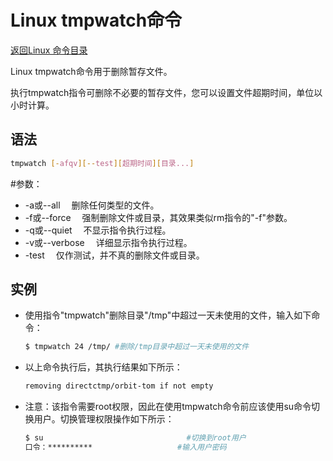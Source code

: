 # Linux tmpwatch命令
[返回Linux 命令目录](11.Linux命令大全.md)

Linux tmpwatch命令用于删除暂存文件。

执行tmpwatch指令可删除不必要的暂存文件，您可以设置文件超期时间，单位以小时计算。

## 语法
```bash
tmpwatch [-afqv][--test][超期时间][目录...]
```

#参数：

* -a或--all 　删除任何类型的文件。
* -f或--force 　强制删除文件或目录，其效果类似rm指令的"-f"参数。
* -q或--quiet 　不显示指令执行过程。
* -v或--verbose 　详细显示指令执行过程。
* -test 　仅作测试，并不真的删除文件或目录。

## 实例
* 使用指令"tmpwatch"删除目录"/tmp"中超过一天未使用的文件，输入如下命令：
    ```bash
    $ tmpwatch 24 /tmp/ #删除/tmp目录中超过一天未使用的文件
    ```

* 以上命令执行后，其执行结果如下所示：
    ```bash
    removing directctmp/orbit-tom if not empty 
    ```

* 注意：该指令需要root权限，因此在使用tmpwatch命令前应该使用su命令切换用户。切换管理权限操作如下所示：
    ```bash
    $ su                                #切换到root用户  
    口令：**********                   #输入用户密码  
    ```